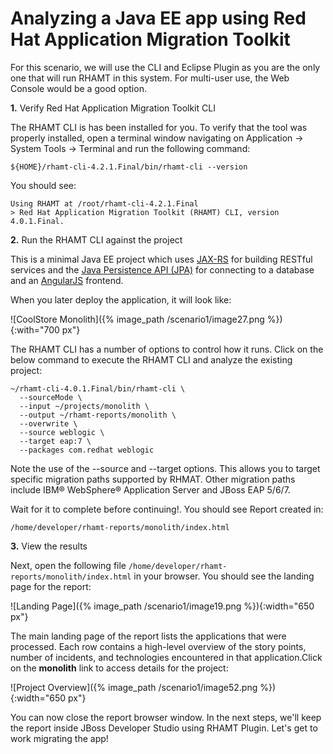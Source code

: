 # Analyzing a Java EE app using Red Hat Application Migration Toolkit

For this scenario, we will use the CLI and Eclipse Plugin as you are the only one that will run RHAMT in this system. For multi-user use, the Web Console would be a good option.

**1.** Verify Red Hat Application Migration Toolkit CLI

   The RHAMT CLI is has been installed for you. To verify that the tool was properly installed, open a terminal window navigating on Application → System Tools → Terminal and run the following command:

~~~shell
${HOME}/rhamt-cli-4.2.1.Final/bin/rhamt-cli --version
~~~

You should see:

~~~shell
Using RHAMT at /root/rhamt-cli-4.2.1.Final
> Red Hat Application Migration Toolkit (RHAMT) CLI, version 4.0.1.Final.
~~~

**2.** Run the RHAMT CLI against the project

This is a minimal Java EE project which uses [JAX-RS](https://docs.oracle.com/javaee/7/tutorial/jaxrs.htm) for building RESTful services and the [Java Persistence API \(JPA\)](https://docs.oracle.com/javaee/7/tutorial/partpersist.htm) for connecting to a database and an [AngularJS](https://angularjs.org/) frontend.

When you later deploy the application, it will look like:

![CoolStore Monolith]({% image_path /scenario1/image27.png %}){:with="700 px"}

The RHAMT CLI has a number of options to control how it runs. Click on the below command to execute the RHAMT CLI and analyze the existing project:

~~~shell
~/rhamt-cli-4.0.1.Final/bin/rhamt-cli \
  --sourceMode \
  --input ~/projects/monolith \
  --output ~/rhamt-reports/monolith \
  --overwrite \
  --source weblogic \
  --target eap:7 \
  --packages com.redhat weblogic
~~~

Note the use of the --source and --target options. This allows you to target specific migration paths supported by RHMAT. Other migration paths include IBM® WebSphere® Application Server and JBoss EAP 5/6/7.

Wait for it to complete before continuing!. You should see Report created in:

~~~shell
/home/developer/rhamt-reports/monolith/index.html
~~~

**3.** View the results

Next, open the following file `/home/developer/rhamt-reports/monolith/index.html` in your browser. You should see the landing page for the report:

![Landing Page]({% image_path /scenario1/image19.png %}){:width="650 px"}

The main landing page of the report lists the applications that were processed. Each row contains a high-level overview of the story points, number of incidents, and technologies encountered in that application.Click on the **monolith** link to access details for the project:

![Project Overview]({% image_path /scenario1/image52.png %}){:width="650 px"}

You can now close the report browser window.
In the next steps, we'll keep the report inside JBoss Developer Studio using RHAMT Plugin.
Let's get to work migrating the app!  



